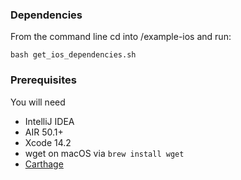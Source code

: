 ### Dependencies
From the command line cd into /example-ios and run:

```shell
bash get_ios_dependencies.sh
```


### Prerequisites

You will need

- IntelliJ IDEA
- AIR 50.1+
- Xcode 14.2
- wget on macOS via `brew install wget`
- [Carthage](https://github.com/Carthage/Carthage#installing-carthage)
